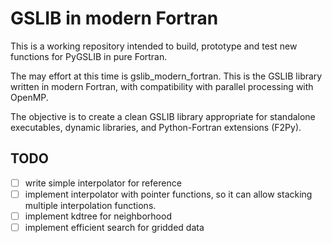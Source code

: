 # GSLIB in modern Fortran
This is a working repository intended to build, prototype and test new functions for PyGSLIB in pure Fortran. 

The may effort at this time is gslib_modern_fortran. This is the GSLIB library written in modern Fortran, with compatibility with parallel processing with OpenMP. 

The objective is to create a clean GSLIB library appropriate for standalone executables, dynamic libraries, and Python-Fortran extensions (F2Py). 

TODO
-----
 - [ ] write simple interpolator for reference
 - [ ] implement interpolator with pointer functions, so it can allow stacking multiple interpolation functions.   
 - [ ] implement kdtree for neighborhood
 - [ ] implement efficient search for gridded data